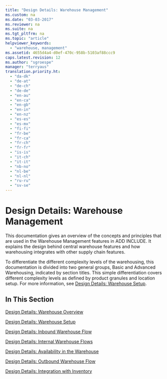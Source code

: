 ```yaml
---
title: "Design Details: Warehouse Management"
ms.custom: na
ms.date: "03-03-2017"
ms.reviewer: na
ms.suite: na
ms.tgt_pltfrm: na
ms.topic: "article"
helpviewer_keywords: 
  - "warehouse, management"
ms.assetid: 4655d4a4-d0ef-470c-958b-5103af88ccc9
caps.latest.revision: 12
ms.author: "sgroespe"
manager: "terryaus"
translation.priority.ht: 
  - "da-dk"
  - "de-at"
  - "de-ch"
  - "de-de"
  - "en-au"
  - "en-ca"
  - "en-gb"
  - "en-in"
  - "en-nz"
  - "es-es"
  - "es-mx"
  - "fi-fi"
  - "fr-be"
  - "fr-ca"
  - "fr-ch"
  - "fr-fr"
  - "is-is"
  - "it-ch"
  - "it-it"
  - "nb-no"
  - "nl-be"
  - "nl-nl"
  - "ru-ru"
  - "sv-se"
---
```

# Design Details: Warehouse Management
This documentation gives an overview of the concepts and principles that are used in the Warehouse Management features in ADD INCLUDE<!--[!INCLUDE[navnowlong](../ApplicationDesign/includes/navnowlong_md.md)]-->. It explains the design behind central warehouse features and how warehousing integrates with other supply chain features.  
  
 To differentiate the different complexity levels of the warehousing, this documentation is divided into two general groups, Basic and Advanced Warehousing, indicated by section titles. This simple differentiation covers different complexity levels as defined by product granules and location setup. For more information, see [Design Details: Warehouse Setup](../ApplicationDesign/design-details-warehouse-setup.md).  
  
## In This Section  
 [Design Details: Warehouse Overview](../ApplicationDesign/design-details-warehouse-overview.md)  
  
 [Design Details: Warehouse Setup](../ApplicationDesign/design-details-warehouse-setup.md)  
  
 [Design Details: Inbound Warehouse Flow](../ApplicationDesign/design-details-inbound-warehouse-flow.md)  
  
 [Design Details: Internal Warehouse Flows](../ApplicationDesign/design-details-internal-warehouse-flows.md)  
  
 [Design Details: Availability in the Warehouse](../ApplicationDesign/design-details-availability-in-the-warehouse.md)  
  
 [Design Details: Outbound Warehouse Flow](../ApplicationDesign/design-details-outbound-warehouse-flow.md)  
  
 [Design Details: Integration with Inventory](../ApplicationDesign/design-details-integration-with-inventory.md)